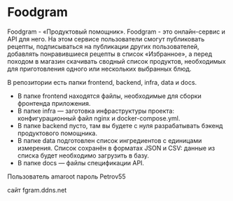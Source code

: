 # Foodgram

Foodgram - «Продуктовый помощник». Foodgram - это онлайн-сервис и API для него. На этом сервисе пользователи смогут публиковать рецепты, подписываться на публикации других пользователей, добавлять понравившиеся рецепты в список «Избранное», а перед походом в магазин скачивать сводный список продуктов, необходимых для приготовления одного или нескольких выбранных блюд.

В репозитории есть папки frontend, backend, infra, data и docs.
 - В папке frontend находятся файлы, необходимые для сборки фронтенда приложения.
 - В папке infra — заготовка инфраструктуры проекта: конфигурационный файл nginx и docker-compose.yml.
 - В папке backend пусто, там вы будете с нуля разрабатывать бэкенд продуктового помощника.
 - В папке data подготовлен список ингредиентов с единицами измерения. Список сохранён в форматах JSON и CSV: данные из списка будет необходимо загрузить в базу.
 - В папке docs — файлы спецификации API.


 Пользователь amaroot
 пароль Petrov55

 сайт fgram.ddns.net
